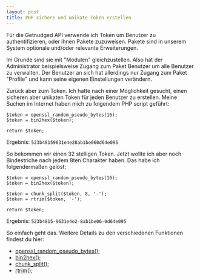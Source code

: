 ```yaml
---
layout: post
title: PHP sichere und unikate Token erstellen
---
```


Für die Getnudged API verwende ich Token um Benutzer zu authentifizieren, oder ihnen Pakete zuzuweisen. Pakete sind in unserem System optionale und/oder relevante Erweiterungen.

Im Grunde sind sie mit "Modulen" gleichzustellen. Also hat der Administrator beispielsweise Zugang zum Paket Benutzer um alle Benutzer zu verwalten. Der Benutzer an sich hat allerdings nur Zugang zum Paket "Profile" und kann seine eigenen Einstellungen verändern. 

Zurück aber zum Token. Ich hatte nach einer Möglichkeit gesucht, einen sicheren aber unikaten Token für jeden Benutzer zu erstellen. Meine Suchen im Internet haben mich zu folgendem PHP script geführt:

```text-html-php
$token = openssl_random_pseudo_bytes(16);		
$token = bin2hex($token);

return $token;
```
Ergebnis: `523b48159631e4e28ab1be060d64e095`

So bekommen wir einen 32 stelligen Token. Jetzt wollte ich aber noch Bindestriche nach jedem 8ten Charakter haben. Das habe ich folgendermaßen gelöst:

```text-html-php
$token = openssl_random_pseudo_bytes(16);		
$token = bin2hex($token);

$token = chunk_split($token, 8, '-');
$token = rtrim($token, '-');

return $token;
```
Ergebnis: `523b4815-9631e4e2-8ab1be06-0d64e095`

So einfach geht das. Weitere Details zu den verschiedenen Funktionen findest du hier:

- [openssl_random_pseudo_bytes();](http://php.net/manual/de/function.openssl-random-pseudo-bytes.php)
- [bin2hex();](http://php.net/manual/de/function.bin2hex.php)
- [chunk_split();](http://php.net/manual/de/function.chunk-split.php)
- [rtrim();](http://php.net/manual/de/function.rtrim.php)

